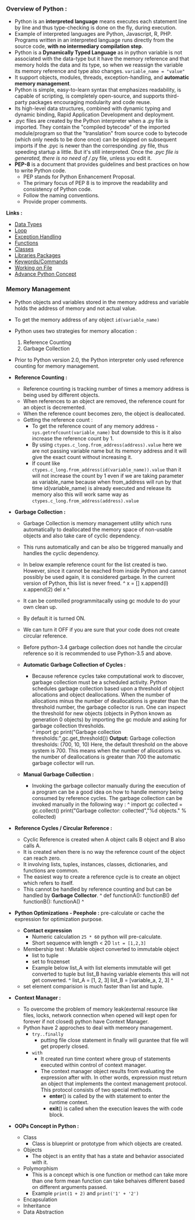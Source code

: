 ### Overview of Python :
- Python is an **interpreted language** means executes each statement line by line and thus type-checking is done on the fly, during execution.
- Example of interpreted languages are Python, Javascript, R, PHP. Programs written in an interpreted language runs directly from the source code, **with no intermediary compilation step**.
- Python is a **Dynamically Typed Language** as in python variable is not associated with the data-type but it have the memory reference and that memory holds the data and its type, so when we reassign the variable its memory reference and type also changes. `variable_name = "value"`
- It support objects, modules, threads, exception-handling, and **automatic memory management**.
- Python is simple, easy-to-learn syntax that emphasizes readability, is capable of scripting, is completely open-source, and supports third-party packages encouraging modularity and code reuse.
- Its high-level data structures, combined with dynamic typing and dynamic binding, Rapid Application Development and deployment.
- .pyc files are created by the Python interpreter when a .py file is imported. They contain the "compiled bytecode" of the imported module/program so that the "translation" from source code to bytecode (which only needs to be done once) can be skipped on subsequent imports if the .pyc is newer than the corresponding .py file, thus speeding startup a little. But it's still interpreted. Once the *.pyc file is generated, there is no need of /*.py file, unless you edit it.
-  **PEP-8** is a document that provides guidelines and best practices on how to write Python code.
   -  PEP stands for Python Enhancement Proposal.
   -  The primary focus of PEP 8 is to improve the readability and consistency of Python code.
   -  Follow the naming conventions.
   -  Provide proper comments.

**Links :**  
- [Data Types](DataTypes/notes.md)  
- [Loop](loop.md)  
- [Exception Handling](exception_handling.md)  
- [Functions](functions.md)  
- [Classes](class.md)  
- [Libraries Packages](libraries.md)    
- [Keywords/Commands](commands.md)  
- [Working on File](working_on_files.md)  
- [Advance Python Concept](advance_python.md)  

### Memory Management

-  Python objects and variables stored in the memory address and variable holds the address of memory and not actual value.
-  To get the memory address of any object `id(variable_name)`
-  Python uses two strategies for memory allocation :
   1.  Reference Counting
   1.  Garbage Collection
-  Prior to Python version 2.0, the Python interpreter only used reference counting for memory management.
-  **Reference Counting :**
   -  Reference counting is tracking number of times a memory address is being used by different objects.
   -  When references to an object are removed, the reference count for an object is decremented.
   -  When the reference count becomes zero, the object is deallocated.
   -  Getting the reference count :
      -  To get the reference count of any memory address - `sys.getrefcount(variable_name)` but downside to this is it also increase the reference count by 1.
      -  By using `ctypes.c_long.from_address(address).value` here we are not passing variable name but its memory address and it will give the exact count without increasing it.
      -  If count like `ctypes.c_long.from_address(id(variable_name)).value` than it will not increase the count by 1 even if we are taking parameter as variable_name because when from_address will run by that time id(variable_name) is already executed and release its memory also this will work same way as `ctypes.c_long.from_address(address).value`
-  **Garbage Collection :**
   -  Garbage Collection is memory management utility which runs automatically to deallocated the memory space of non-usable objects and also take care of cyclic dependency.
   -  This runs automatically and can be also be triggered manually and handles the cyclic dependency.
   -  In below example reference count for the list created is two. However, since it cannot be reached from inside Python and cannot possibly be used again, it is considered garbage. In the current version of Python, this list is never freed.
^
    x = []
    x.append(l)
    x.append(2)
    del x
^
   -  It can be controlled programmitacally using gc module to do your own clean up.
   -  By default it is turned ON.
   -  We can turn it OFF if you are sure that your code does not create circular reference.
   -  Before python-3.4 garbage collection does not handle the circular reference so it is recommended to use Python-3.5 and above.
   -  **Automatic Garbage Collection of Cycles :**
      -  Because reference cycles take computational work to discover, garbage collection must be a scheduled activity. Python schedules garbage collection based upon a threshold of object allocations and object deallocations. When the number of allocations minus the number of deallocations is greater than the threshold number, the garbage collector is run. One can inspect the threshold for new objects (objects in Python known as generation 0 objects) by importing the gc module and asking for garbage collection thresholds.\
^
    import gc
    print("Garbage collection thresholds:",gc.get_threshold())
    **Output:**
    Garbage collection thresholds: (700, 10, 10)
    Here, the default threshold on the above system is 700. This means when the number of allocations vs. the number of deallocations is greater than 700 the automatic garbage collector will run.
    
   -  **Manual Garbage Collection :**
      -  Invoking the garbage collector manually during the execution of a program can be a good idea on how to handle memory being consumed by reference cycles. 
The garbage collection can be invoked manually in the following way :
^
    import gc
    collected = gc.collect()
    print("Garbage collector: collected","%d objects." % collected)
    
-  **Reference Cycles / Circular Reference :**
   -  Cyclic Reference is created when A object calls B object and B also calls A.
   -  It is created when there is no way the reference count of the object can reach zero.
   -  It involving lists, tuples, instances, classes, dictionaries, and functions are common.
   -  The easiest way to create a reference cycle is to create an object which refers to itself.
   -  This cannot be handled by reference counting and but can be handled by **Garbage Collector**.
^
    def functionA():
        functionB()
    def functionB():
        functionA()
^
    
-  **Python Optimizations - Peephole :** pre-calculate or cache the expression for optimization purpose.
   -  **Contact expression**
      -  Numeric calculation `25 * 60` python will pre-calculate.
      -  Short sequence with length < 20 `lst = [1,2,3]`
   -  Membership test : Mutable object converted to immutable object
      -  list to tuple
      -  set to frozenset
      -  Example below list_A with list elements immutable will get converted to tuple but list_B having variable elements this will not get converted.
^
    list_A = [1, 2, 3]
    list_B = [variable_a, 2, 3]
^
   -  set element comparision is much faster than list and tuple.

-  **Context Manager :**
   -  To overcome the problem of memory leak(external resource like files, locks, network connection when opened will kept open for forever if not closed) python have Context Manager.
   -  Python have 2 approches to deal with memeory management.
      -  `try..finally`
         -  putting file close statement in finally will gurantee that file will get properly closed.
      -  `with`
         -  It created run time context where group of statements executed within control of context manager.
         -  The context manager object results from evaluating the expression after with. In other words, expression must return an object that implements the context management protocol. This protocol consists of two special methods.
            -  __enter__() is called by the with statement to enter the runtime context.
            -  __exit__() is called when the execution leaves the with code block.

-  **OOPs Concept in Python :**
   -  Class
      -  Class is blueprint or prototype from which objects are created.
   -  Objects
      -  The object is an entity that has a state and behavior associated with it. 
   -  Polymorphism
      -  This is a concept which is one function or method can take more than one form mean function can take behaives different based on different arguments passed.
      -  Example `print(1 + 2)` and `print('1' + '2')`
   -  Encapsulation
   -  Inheritance
   -  Data Abstraction
